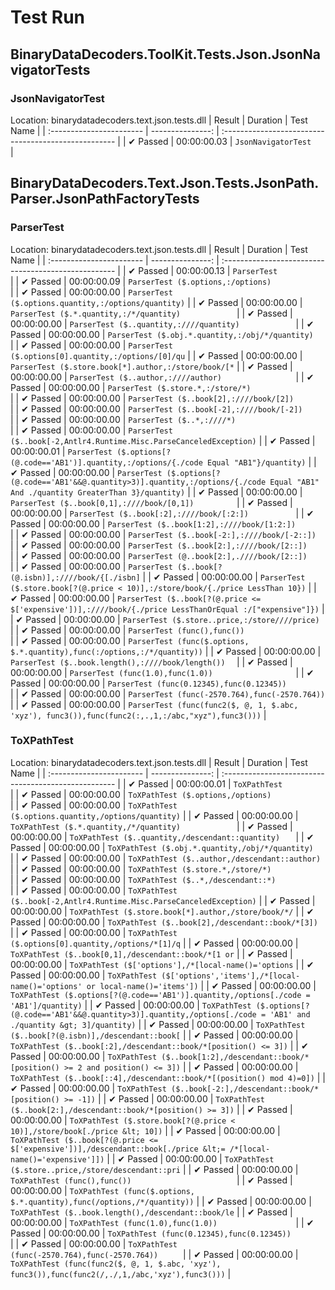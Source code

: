 ﻿# Test Run

## BinaryDataDecoders.ToolKit.Tests.Json.JsonNavigatorTests

### JsonNavigatorTest
 Location: binarydatadecoders.text.json.tests.dll
| Result                   | Duration         | Test Name                                          |
| :----------------------- | ---------------: | :--------------------------------------------------- |
|  ✔ Passed               | 00:00:00.03 | `JsonNavigatorTest                                 ` |

## BinaryDataDecoders.Text.Json.Tests.JsonPath.Parser.JsonPathFactoryTests

### ParserTest
 Location: binarydatadecoders.text.json.tests.dll
| Result                   | Duration         | Test Name                                          |
| :----------------------- | ---------------: | :--------------------------------------------------- |
|  ✔ Passed               | 00:00:00.13 | `ParserTest                                        ` |
|  ✔ Passed               | 00:00:00.09 | `ParserTest ($.options,:/options)                  ` |
|  ✔ Passed               | 00:00:00.00 | `ParserTest ($.options.quantity,:/options/quantity)` |
|  ✔ Passed               | 00:00:00.00 | `ParserTest ($.*.quantity,:/*/quantity)            ` |
|  ✔ Passed               | 00:00:00.00 | `ParserTest ($..quantity,:////quantity)            ` |
|  ✔ Passed               | 00:00:00.00 | `ParserTest ($.obj.*.quantity,:/obj/*/quantity)    ` |
|  ✔ Passed               | 00:00:00.00 | `ParserTest ($.options[0].quantity,:/options/[0]/qu` |
|  ✔ Passed               | 00:00:00.00 | `ParserTest ($.store.book[*].author,:/store/book/[*` |
|  ✔ Passed               | 00:00:00.00 | `ParserTest ($..author,:////author)                ` |
|  ✔ Passed               | 00:00:00.00 | `ParserTest ($.store.*,:/store/*)                  ` |
|  ✔ Passed               | 00:00:00.00 | `ParserTest ($..book[2],:////book/[2])             ` |
|  ✔ Passed               | 00:00:00.00 | `ParserTest ($..book[-2],:////book/[-2])           ` |
|  ✔ Passed               | 00:00:00.00 | `ParserTest ($..*,:////*)                          ` |
|  ✔ Passed               | 00:00:00.00 | `ParserTest ($..book[-2,Antlr4.Runtime.Misc.ParseCanceledException)` |
|  ✔ Passed               | 00:00:00.01 | `ParserTest ($.options[?(@.code=='AB1')].quantity,:/options/{./code Equal "AB1"}/quantity)` |
|  ✔ Passed               | 00:00:00.00 | `ParserTest ($.options[?(@.code=='AB1'&&@.quantity>3)].quantity,:/options/{./code Equal "AB1" And ./quantity GreaterThan 3}/quantity)` |
|  ✔ Passed               | 00:00:00.00 | `ParserTest ($..book[0,1],:////book/[0,1])         ` |
|  ✔ Passed               | 00:00:00.00 | `ParserTest ($..book[:2],:////book/[:2:])          ` |
|  ✔ Passed               | 00:00:00.00 | `ParserTest ($..book[1:2],:////book/[1:2:])        ` |
|  ✔ Passed               | 00:00:00.00 | `ParserTest ($..book[-2:],:////book/[-2::])        ` |
|  ✔ Passed               | 00:00:00.00 | `ParserTest ($..book[2:],:////book/[2::])          ` |
|  ✔ Passed               | 00:00:00.00 | `ParserTest (@..book[2:],.////book/[2::])          ` |
|  ✔ Passed               | 00:00:00.00 | `ParserTest ($..book[?(@.isbn)],:////book/{[./isbn]` |
|  ✔ Passed               | 00:00:00.00 | `ParserTest ($.store.book[?(@.price < 10)],:/store/book/{./price LessThan 10})` |
|  ✔ Passed               | 00:00:00.00 | `ParserTest ($..book[?(@.price <= $['expensive'])],:////book/{./price LessThanOrEqual :/["expensive"]})` |
|  ✔ Passed               | 00:00:00.00 | `ParserTest ($.store..price,:/store////price)      ` |
|  ✔ Passed               | 00:00:00.00 | `ParserTest (func(),func())                        ` |
|  ✔ Passed               | 00:00:00.00 | `ParserTest (func($.options, $.*.quantity),func(:/options,:/*/quantity))` |
|  ✔ Passed               | 00:00:00.00 | `ParserTest ($..book.length(),:////book/length())  ` |
|  ✔ Passed               | 00:00:00.00 | `ParserTest (func(1.0),func(1.0))                  ` |
|  ✔ Passed               | 00:00:00.00 | `ParserTest (func(0.12345),func(0.12345))          ` |
|  ✔ Passed               | 00:00:00.00 | `ParserTest (func(-2570.764),func(-2570.764))      ` |
|  ✔ Passed               | 00:00:00.00 | `ParserTest (func(func2($, @, 1, $.abc, 'xyz'), func3()),func(func2(:,.,1,:/abc,"xyz"),func3()))` |

### ToXPathTest
 Location: binarydatadecoders.text.json.tests.dll
| Result                   | Duration         | Test Name                                          |
| :----------------------- | ---------------: | :--------------------------------------------------- |
|  ✔ Passed               | 00:00:00.01 | `ToXPathTest                                       ` |
|  ✔ Passed               | 00:00:00.00 | `ToXPathTest ($.options,/options)                  ` |
|  ✔ Passed               | 00:00:00.00 | `ToXPathTest ($.options.quantity,/options/quantity)` |
|  ✔ Passed               | 00:00:00.00 | `ToXPathTest ($.*.quantity,/*/quantity)            ` |
|  ✔ Passed               | 00:00:00.00 | `ToXPathTest ($..quantity,/descendant::quantity)   ` |
|  ✔ Passed               | 00:00:00.00 | `ToXPathTest ($.obj.*.quantity,/obj/*/quantity)    ` |
|  ✔ Passed               | 00:00:00.00 | `ToXPathTest ($..author,/descendant::author)       ` |
|  ✔ Passed               | 00:00:00.00 | `ToXPathTest ($.store.*,/store/*)                  ` |
|  ✔ Passed               | 00:00:00.00 | `ToXPathTest ($..*,/descendant::*)                 ` |
|  ✔ Passed               | 00:00:00.00 | `ToXPathTest ($..book[-2,Antlr4.Runtime.Misc.ParseCanceledException)` |
|  ✔ Passed               | 00:00:00.00 | `ToXPathTest ($.store.book[*].author,/store/book/*/` |
|  ✔ Passed               | 00:00:00.00 | `ToXPathTest ($..book[2],/descendant::book/*[3])   ` |
|  ✔ Passed               | 00:00:00.00 | `ToXPathTest ($.options[0].quantity,/options/*[1]/q` |
|  ✔ Passed               | 00:00:00.00 | `ToXPathTest ($..book[0,1],/descendant::book/*[1 or` |
|  ✔ Passed               | 00:00:00.00 | `ToXPathTest ($['options'],/*[local-name()='options` |
|  ✔ Passed               | 00:00:00.00 | `ToXPathTest ($['options','items'],/*[local-name()='options' or local-name()='items'])` |
|  ✔ Passed               | 00:00:00.00 | `ToXPathTest ($.options[?(@.code=='AB1')].quantity,/options[./code = 'AB1']/quantity)` |
|  ✔ Passed               | 00:00:00.00 | `ToXPathTest ($.options[?(@.code=='AB1'&&@.quantity>3)].quantity,/options[./code = 'AB1' and ./quantity &gt; 3]/quantity)` |
|  ✔ Passed               | 00:00:00.00 | `ToXPathTest ($..book[?(@.isbn)],/descendant::book[` |
|  ✔ Passed               | 00:00:00.00 | `ToXPathTest ($..book[:2],/descendant::book/*[position() <= 3])` |
|  ✔ Passed               | 00:00:00.00 | `ToXPathTest ($..book[1:2],/descendant::book/*[position() >= 2 and position() <= 3])` |
|  ✔ Passed               | 00:00:00.00 | `ToXPathTest ($..book[::4],/descendant::book/*[(position() mod 4)=0])` |
|  ✔ Passed               | 00:00:00.00 | `ToXPathTest ($..book[-2:],/descendant::book/*[position() >= -1])` |
|  ✔ Passed               | 00:00:00.00 | `ToXPathTest ($..book[2:],/descendant::book/*[position() >= 3])` |
|  ✔ Passed               | 00:00:00.00 | `ToXPathTest ($.store.book[?(@.price < 10)],/store/book[./price &lt; 10])` |
|  ✔ Passed               | 00:00:00.00 | `ToXPathTest ($..book[?(@.price <= $['expensive'])],/descendant::book[./price &lt;= /*[local-name()='expensive']])` |
|  ✔ Passed               | 00:00:00.00 | `ToXPathTest ($.store..price,/store/descendant::pri` |
|  ✔ Passed               | 00:00:00.00 | `ToXPathTest (func(),func())                       ` |
|  ✔ Passed               | 00:00:00.00 | `ToXPathTest (func($.options, $.*.quantity),func(/options,/*/quantity))` |
|  ✔ Passed               | 00:00:00.00 | `ToXPathTest ($..book.length(),/descendant::book/le` |
|  ✔ Passed               | 00:00:00.00 | `ToXPathTest (func(1.0),func(1.0))                 ` |
|  ✔ Passed               | 00:00:00.00 | `ToXPathTest (func(0.12345),func(0.12345))         ` |
|  ✔ Passed               | 00:00:00.00 | `ToXPathTest (func(-2570.764),func(-2570.764))     ` |
|  ✔ Passed               | 00:00:00.00 | `ToXPathTest (func(func2($, @, 1, $.abc, 'xyz'), func3()),func(func2(/,./,1,/abc,'xyz'),func3()))` |

